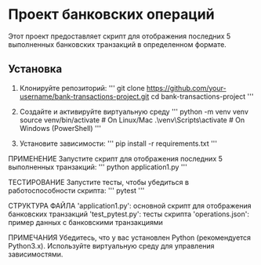 # Проект банковских операций
Этот проект предоставляет скрипт для отображения последних 5 выполненных банковских транзакций в определенном формате.
## Установка
1) Клонируйте репозиторий:
'''
git clone https://github.com/your-username/bank-transactions-project.git
cd bank-transactions-project
'''

2) Создайте и активируйте виртуальную среду
'''
python -m venv venv
source venv/bin/activate   # On Linux/Mac
.\venv\Scripts\activate    # On Windows (PowerShell)
'''

3) Установите зависимости:
'''
pip install -r requirements.txt
'''

ПРИМЕНЕНИЕ
Запустите скрипт для отображения последних 5 выполненных транзакций:
'''
python application1.py
'''

ТЕСТИРОВАНИЕ
Запустите тесты, чтобы убедиться в работоспособности скрипта:
'''
pytest
'''

СТРУКТУРА ФАЙЛА
'application1.py': основной скрипт для отображения банковских транзакций
'test_pytest.py': тесты скрипта
'operations.json': пример данных с банковскими транзакциями

ПРИМЕЧАНИЯ
Убедитесь, что у вас установлен Python (рекомендуется Python3.x).
Используйте виртуальную среду для управления зависимостями.

